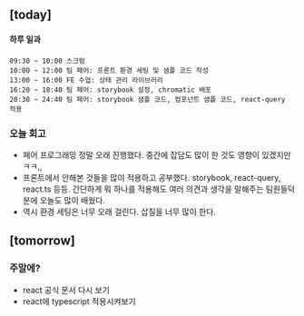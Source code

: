## [today]   

#### 하루 일과
```
09:30 ~ 10:00 스크럼
10:00 ~ 12:00 팀 페어: 프론트 환경 세팅 및 샘플 코드 작성
13:00 ~ 16:00 FE 수업: 상태 관리 라이브러리
16:20 ~ 18:40 팀 페어: storybook 설정, chromatic 배포
20:30 ~ 24:40 팀 페어: storybook 샘플 코드, 컴포넌트 샘플 코드, react-query 적용
```

### 오늘 회고
* 페어 프로그래밍 정말 오래 진행했다. 중간에 잡담도 많이 한 것도 영향이 있겠지만 ㅋㅋ,,
* 프론트에서 안해본 것들을 많이 적용하고 공부했다. storybook, react-query, react.ts 등등. 간단하게 뭐 하나를 적용해도 여러 의견과 생각을 말해주는 팀원들덕분에 오늘도 많이 배웠다.
* 역시 환경 세팅은 너무 오래 걸린다. 삽질을 너무 많이 한다.



## [tomorrow]

### 주말에?
* react 공식 문서 다시 보기
* react에 typescript 적용시켜보기



